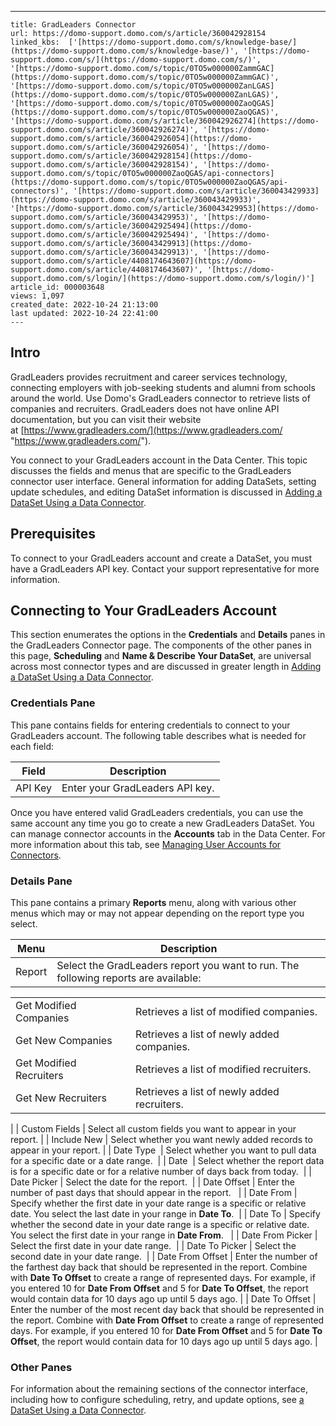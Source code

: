 ---
    title: GradLeaders Connector
    url: https://domo-support.domo.com/s/article/360042928154
    linked_kbs:  ['[https://domo-support.domo.com/s/knowledge-base/](https://domo-support.domo.com/s/knowledge-base/)', '[https://domo-support.domo.com/s/](https://domo-support.domo.com/s/)', '[https://domo-support.domo.com/s/topic/0TO5w000000ZammGAC](https://domo-support.domo.com/s/topic/0TO5w000000ZammGAC)', '[https://domo-support.domo.com/s/topic/0TO5w000000ZanLGAS](https://domo-support.domo.com/s/topic/0TO5w000000ZanLGAS)', '[https://domo-support.domo.com/s/topic/0TO5w000000ZaoQGAS](https://domo-support.domo.com/s/topic/0TO5w000000ZaoQGAS)', '[https://domo-support.domo.com/s/article/360042926274](https://domo-support.domo.com/s/article/360042926274)', '[https://domo-support.domo.com/s/article/360042926054](https://domo-support.domo.com/s/article/360042926054)', '[https://domo-support.domo.com/s/article/360042928154](https://domo-support.domo.com/s/article/360042928154)', '[https://domo-support.domo.com/s/topic/0TO5w000000ZaoQGAS/api-connectors](https://domo-support.domo.com/s/topic/0TO5w000000ZaoQGAS/api-connectors)', '[https://domo-support.domo.com/s/article/360043429933](https://domo-support.domo.com/s/article/360043429933)', '[https://domo-support.domo.com/s/article/360043429953](https://domo-support.domo.com/s/article/360043429953)', '[https://domo-support.domo.com/s/article/360042925494](https://domo-support.domo.com/s/article/360042925494)', '[https://domo-support.domo.com/s/article/360043429913](https://domo-support.domo.com/s/article/360043429913)', '[https://domo-support.domo.com/s/article/4408174643607](https://domo-support.domo.com/s/article/4408174643607)', '[https://domo-support.domo.com/s/login/](https://domo-support.domo.com/s/login/)']
    article_id: 000003648
    views: 1,097
    created_date: 2022-10-24 21:13:00
    last updated: 2022-10-24 22:41:00
    ---



Intro
-----


GradLeaders provides recruitment and career services technology, connecting employers with job-seeking students and alumni from schools around the world. Use Domo's GradLeaders connector to retrieve lists of companies and recruiters. GradLeaders does not have online API documentation, but you can visit their website at [https://www.gradleaders.com/](https://www.gradleaders.com/ "https://www.gradleaders.com/").  


You connect to your GradLeaders account in the Data Center. This topic discusses the fields and menus that are specific to the GradLeaders connector user interface. General information for adding DataSets, setting update schedules, and editing DataSet information is discussed in [Adding a DataSet Using a Data Connector](/s/article/360042926274 "Adding a DataSet Using a Data Connector").


Prerequisites
-------------


To connect to your GradLeaders account and create a DataSet, you must have a GradLeaders API key. Contact your support representative for more information.


Connecting to Your GradLeaders Account
--------------------------------------


This section enumerates the options in the **Credentials** and **Details** panes in the GradLeaders Connector page. The components of the other panes in this page, **Scheduling** and **Name & Describe Your DataSet**, are universal across most connector types and are discussed in greater length in [Adding a DataSet Using a Data Connector](/s/article/360042926274 "Adding a DataSet Using a Data Connector").


### Credentials Pane


This pane contains fields for entering credentials to connect to your GradLeaders account. The following table describes what is needed for each field:  




| Field | Description |
| --- | --- |
| API Key | Enter your GradLeaders API key. |


Once you have entered valid GradLeaders credentials, you can use the same account any time you go to create a new GradLeaders DataSet. You can manage connector accounts in the **Accounts** tab in the Data Center. For more information about this tab, see [Managing User Accounts for Connectors](/s/article/360042926054 "Managing User Accounts for Connectors").


### Details Pane


This pane contains a primary **Reports** menu, along with various other menus which may or may not appear depending on the report type you select.




| Menu | Description |
| --- | --- |
| Report | Select the GradLeaders report you want to run. The following reports are available:

|  |  |
| --- | --- |
| Get Modified Companies | Retrieves a list of modified companies. |
| Get New Companies | Retrieves a list of newly added companies. |
| Get Modified Recruiters | Retrieves a list of modified recruiters. |
| Get New Recruiters | Retrieves a list of newly added recruiters. |

 |
| Custom Fields | Select all custom fields you want to appear in your report. |
| Include New | Select whether you want newly added records to appear in your report. |
| Date Type  | Select whether you want to pull data for a specific date or a date range.  |
| Date  | Select whether the report data is for a specific date or for a relative number of days back from today.  |
| Date Picker | Select the date for the report.  |
| Date Offset | Enter the number of past days that should appear in the report.   |
| Date From | Specify whether the first date in your date range is a specific or relative date. You select the last date in your range in **Date To**.  |
| Date To | Specify whether the second date in your date range is a specific or relative date. You select the first date in your range in **Date From**.   |
| Date From Picker | Select the first date in your date range.  |
| Date To Picker | Select the second date in your date range.  |
| Date From Offset | Enter the number of the farthest day back that should be represented in the report. Combine with **Date To Offset** to create a range of represented days.
For example, if you entered 10 for **Date From Offset** and 5 for **Date To Offset**, the report would contain data for 10 days ago up until 5 days ago. |
| Date To Offset | Enter the number of the most recent day back that should be represented in the report. Combine with **Date From Offset** to create a range of represented days.
For example, if you entered 10 for **Date From Offset** and 5 for **Date To Offset**, the report would contain data for 10 days ago up until 5 days ago. |


### Other Panes


For information about the remaining sections of the connector interface, including how to configure scheduling, retry, and update options, see [a DataSet Using a Data Connector](/s/article/360042926274 "Adding a DataSet Using a Data Connector").


 

